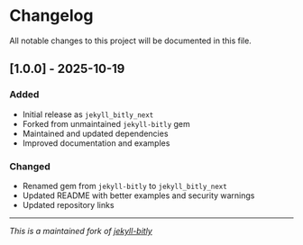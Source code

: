 # Changelog

All notable changes to this project will be documented in this file.

## [1.0.0] - 2025-10-19

### Added
- Initial release as `jekyll_bitly_next`
- Forked from unmaintained `jekyll-bitly` gem
- Maintained and updated dependencies
- Improved documentation and examples

### Changed
- Renamed gem from `jekyll-bitly` to `jekyll_bitly_next`
- Updated README with better examples and security warnings
- Updated repository links

---

*This is a maintained fork of [jekyll-bitly](https://github.com/tbjers/jekyll-bitly)*